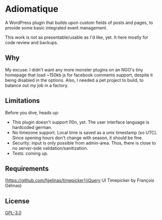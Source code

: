 Adiomatique
===========

A WordPress plugin that builds upon custom fields of posts and pages, to provide some basic integrated event management.

This work is not as presentable/usable as I'd like, yet. It here mostly for code review and backups. 

Why
---

My excuse: I didn't want any more monster plugins on an NGO's tiny homepage that load ~150kb js for facebook comments support, despite it being disabled in the options. Also, I needed a pet project to build, to balance out my job in a factory.


Limitations
-----------

Before you dive, heads up:

* This plugin doesn't support l10n, yet. The user interface language is hardcoded german.
* No timezone support. Local time is saved as a unix timestamp (so UTC). Since opening hours don't change with season, it should be fine.
* Security: input is only possible from admin-area. Thus, there is close to no server-side validation/sanitization.
* Tests: coming up.

Requirements
------------
[https://github.com/fgelinas/timepicker](jQuery UI Timepicker by François Gélinas)

License
-------
[GPL-3.0](http://www.gnu.org/licenses/gpl-3.0.html)
